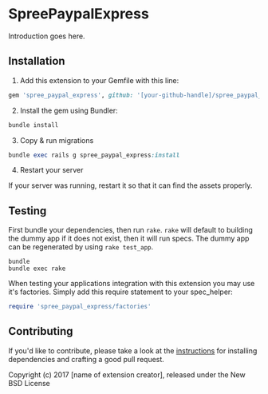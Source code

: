 SpreePaypalExpress
==================

Introduction goes here.

## Installation

1. Add this extension to your Gemfile with this line:
  ```ruby
  gem 'spree_paypal_express', github: '[your-github-handle]/spree_paypal_express'
  ```

2. Install the gem using Bundler:
  ```ruby
  bundle install
  ```

3. Copy & run migrations
  ```ruby
  bundle exec rails g spree_paypal_express:install
  ```

4. Restart your server

  If your server was running, restart it so that it can find the assets properly.

## Testing

First bundle your dependencies, then run `rake`. `rake` will default to building the dummy app if it does not exist, then it will run specs. The dummy app can be regenerated by using `rake test_app`.

```shell
bundle
bundle exec rake
```

When testing your applications integration with this extension you may use it's factories.
Simply add this require statement to your spec_helper:

```ruby
require 'spree_paypal_express/factories'
```


## Contributing

If you'd like to contribute, please take a look at the
[instructions](CONTRIBUTING.md) for installing dependencies and crafting a good
pull request.

Copyright (c) 2017 [name of extension creator], released under the New BSD License
